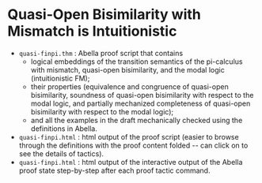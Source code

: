 # Quasi-Open Bisimilarity with Mismatch is Intuitionistic
 
* `quasi-finpi.thm` : Abella proof script that contains
     - logical embeddings of the transition semantics of the pi-calculus with mismatch, quasi-open bisimilarity, and the modal logic (intuitionistic FM);
     - their properties (equivalence and congruence of quasi-open bisimilarity, soundness of quasi-open bisimilarity with respect to the modal logic, and partially mechanized completeness of quasi-open bisimilarity with respect to the modal logic);
     - and all the examples in the draft mechanically checked using the definitions in Abella.
* `quasi-finpi.html` : html output of the proof script (easier to browse through the definitions with the proof content folded -- can click on to see the details of tactics).
* `quasi-finpi.html` : html output of the interactive output of the Abella proof state step-by-step after each proof tactic command.
